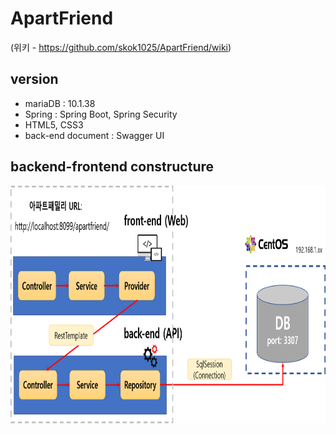 # ApartFriend 
(위키 - https://github.com/skok1025/ApartFriend/wiki)
## version
- mariaDB : 10.1.38
- Spring : Spring Boot, Spring Security
- HTML5, CSS3 
- back-end document : Swagger UI

## backend-frontend constructure
<img src="https://github.com/skok1025/ApartFriend/blob/master/docs/4.etc/apartfriend%20backend%2C%20frontend%20%EC%84%A4%EA%B3%84.png" width=800 height=380/>
